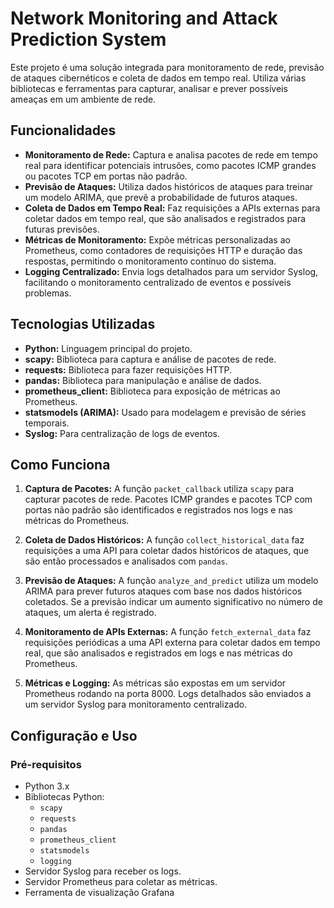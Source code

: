 # Network Monitoring and Attack Prediction System

Este projeto é uma solução integrada para monitoramento de rede, previsão de ataques cibernéticos e coleta de dados em tempo real. Utiliza várias bibliotecas e ferramentas para capturar, analisar e prever possíveis ameaças em um ambiente de rede.

## Funcionalidades

- **Monitoramento de Rede:** Captura e analisa pacotes de rede em tempo real para identificar potenciais intrusões, como pacotes ICMP grandes ou pacotes TCP em portas não padrão.
- **Previsão de Ataques:** Utiliza dados históricos de ataques para treinar um modelo ARIMA, que prevê a probabilidade de futuros ataques.
- **Coleta de Dados em Tempo Real:** Faz requisições a APIs externas para coletar dados em tempo real, que são analisados e registrados para futuras previsões.
- **Métricas de Monitoramento:** Expõe métricas personalizadas ao Prometheus, como contadores de requisições HTTP e duração das respostas, permitindo o monitoramento contínuo do sistema.
- **Logging Centralizado:** Envia logs detalhados para um servidor Syslog, facilitando o monitoramento centralizado de eventos e possíveis problemas.

## Tecnologias Utilizadas

- **Python:** Linguagem principal do projeto.
- **scapy:** Biblioteca para captura e análise de pacotes de rede.
- **requests:** Biblioteca para fazer requisições HTTP.
- **pandas:** Biblioteca para manipulação e análise de dados.
- **prometheus_client:** Biblioteca para exposição de métricas ao Prometheus.
- **statsmodels (ARIMA):** Usado para modelagem e previsão de séries temporais.
- **Syslog:** Para centralização de logs de eventos.

## Como Funciona

1. **Captura de Pacotes:** A função `packet_callback` utiliza `scapy` para capturar pacotes de rede. Pacotes ICMP grandes e pacotes TCP com portas não padrão são identificados e registrados nos logs e nas métricas do Prometheus.

2. **Coleta de Dados Históricos:** A função `collect_historical_data` faz requisições a uma API para coletar dados históricos de ataques, que são então processados e analisados com `pandas`.

3. **Previsão de Ataques:** A função `analyze_and_predict` utiliza um modelo ARIMA para prever futuros ataques com base nos dados históricos coletados. Se a previsão indicar um aumento significativo no número de ataques, um alerta é registrado.

4. **Monitoramento de APIs Externas:** A função `fetch_external_data` faz requisições periódicas a uma API externa para coletar dados em tempo real, que são analisados e registrados em logs e nas métricas do Prometheus.

5. **Métricas e Logging:** As métricas são expostas em um servidor Prometheus rodando na porta 8000. Logs detalhados são enviados a um servidor Syslog para monitoramento centralizado.

## Configuração e Uso

### Pré-requisitos

- Python 3.x
- Bibliotecas Python:
  - `scapy`
  - `requests`
  - `pandas`
  - `prometheus_client`
  - `statsmodels`
  - `logging`
- Servidor Syslog para receber os logs.
- Servidor Prometheus para coletar as métricas.
- Ferramenta de visualização Grafana

